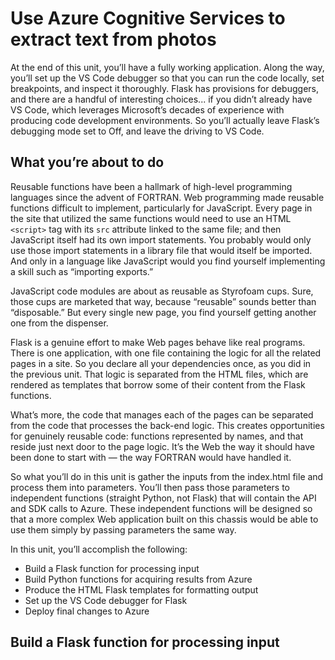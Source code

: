 # Use Azure Cognitive Services to extract text from photos

At the end of this unit, you’ll have a fully working application. Along the way, you’ll set up the VS Code debugger so that you can run the code locally, set breakpoints, and inspect it thoroughly. Flask has provisions for debuggers, and there are a handful of interesting choices... if you didn’t already have VS Code, which leverages Microsoft’s decades of experience with producing code development environments. So you’ll actually leave Flask’s debugging mode set to Off, and leave the driving to VS Code.

## What you’re about to do

Reusable functions have been a hallmark of high-level programming languages since the advent of FORTRAN. Web programming made reusable functions difficult to implement, particularly for JavaScript. Every page in the site that utilized the same functions would need to use an HTML `<script>` tag with its `src` attribute linked to the same file; and then JavaScript itself had its own import statements. You probably would only use those import statements in a library file that would itself be imported. And only in a language like JavaScript would you find yourself implementing a skill such as “importing exports.”

JavaScript code modules are about as reusable as Styrofoam cups. Sure, those cups are marketed that way, because “reusable” sounds better than “disposable.” But every single new page, you find yourself getting another one from the dispenser.

Flask is a genuine effort to make Web pages behave like real programs. There is one application, with one file containing the logic for all the related pages in a site. So you declare all your dependencies once, as you did in the previous unit. That logic is separated from the HTML files, which are rendered as templates that borrow some of their content from the Flask functions.

What’s more, the code that manages each of the pages can be separated from the code that processes the back-end logic. This creates opportunities for genuinely reusable code: functions represented by names, and that reside just next door to the page logic. It’s the Web the way it should have been done to start with — the way FORTRAN would have handled it.

So what you’ll do in this unit is gather the inputs from the index.html file and process them into parameters. You’ll then pass those parameters to independent functions (straight Python, not Flask) that will contain the API and SDK calls to Azure. These independent functions will be designed so that a more complex Web application built on this chassis would be able to use them simply by passing parameters the same way.

In this unit, you’ll accomplish the following:
- Build a Flask function for processing input
- Build Python functions for acquiring results from Azure
- Produce the HTML Flask templates for formatting output
- Set up the VS Code debugger for Flask
- Deploy final changes to Azure

## Build a Flask function for processing input

